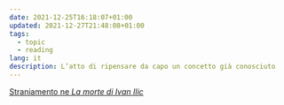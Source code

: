 ```yaml
---
date: 2021-12-25T16:18:07+01:00
updated: 2021-12-27T21:48:08+01:00
tags:
  - topic
  - reading
lang: it
description: L’atto di ripensare da capo un concetto già conosciuto
---
```

[Straniamento ne <cite>La morte di Ivan Ilic</cite>](La%20morte%20di%20Ivan%20Ilic.md#Straniamento)
